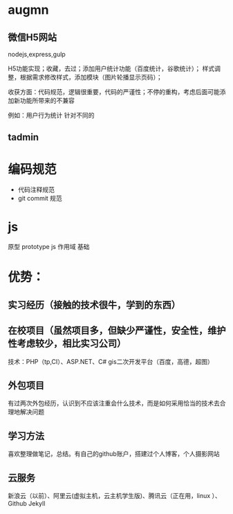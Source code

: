 # augmn
## 微信H5网站
nodejs,express,gulp

H5功能实现；收藏，去过；添加用户统计功能（百度统计，谷歌统计）；
样式调整，根据需求修改样式，添加模块（图片轮播显示页码）；

收获方面：代码规范，逻辑很重要，代码的严谨性；不停的重构，考虑后面可能添加新功能所带来的不兼容

例如：用户行为统计
针对不同的

## tadmin

# 编码规范
- 代码注释规范
- git commit 规范

# js
原型 prototype
js 作用域
基础

# 优势：
## 实习经历（接触的技术很牛，学到的东西）

## 在校项目（虽然项目多，但缺少严谨性，安全性，维护性考虑较少，相比实习公司）
技术：PHP（tp,CI）、ASP.NET、C#
gis二次开发平台（百度，高德，超图）

## 外包项目
有过两次外包经历，认识到不应该注重会什么技术，而是如何采用恰当的技术去合理地解决问题

## 学习方法
喜欢整理做笔记，总结。有自己的github账户，搭建过个人博客，个人摄影网站

## 云服务
新浪云（以前）、阿里云(虚拟主机，云主机学生版)、腾讯云（正在用，linux ）、Github Jekyll



